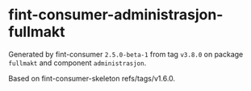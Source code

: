 # fint-consumer-administrasjon-fullmakt

Generated by fint-consumer `2.5.0-beta-1` from tag `v3.8.0` on package `fullmakt` and component `administrasjon`.

Based on fint-consumer-skeleton refs/tags/v1.6.0.
